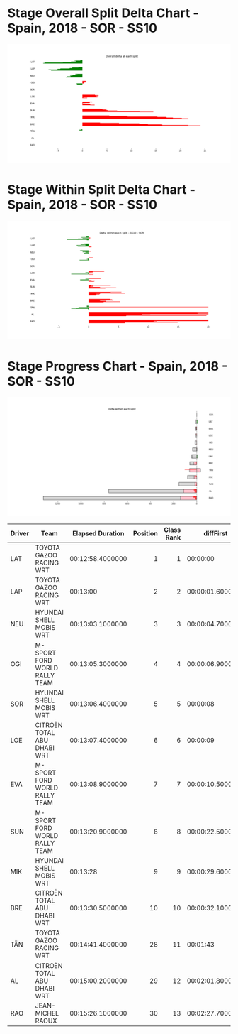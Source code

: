 # Stage Overall Split Delta Chart - Spain, 2018 - SOR - SS10

![](images/stage_report_split_delta_10_SOR.png)
# Stage Within Split Delta Chart - Spain, 2018 - SOR - SS10

![](images/stage_report_individual_split_delta_10_SOR.png)
# Stage Progress Chart - Spain, 2018 - SOR - SS10

![](images/stage_report_10_SOR.png)


|Driver|            Team             |Elapsed Duration|Position|Class Rank|   diffFirst    |    diffPrev    |
|------|-----------------------------|----------------|-------:|---------:|----------------|----------------|
|LAT   |TOYOTA GAZOO RACING WRT      |00:12:58.4000000|       1|         1|00:00:00        |00:00:00        |
|LAP   |TOYOTA GAZOO RACING WRT      |00:13:00        |       2|         2|00:00:01.6000000|00:00:01.6000000|
|NEU   |HYUNDAI SHELL MOBIS WRT      |00:13:03.1000000|       3|         3|00:00:04.7000000|00:00:03.1000000|
|OGI   |M-SPORT FORD WORLD RALLY TEAM|00:13:05.3000000|       4|         4|00:00:06.9000000|00:00:02.2000000|
|SOR   |HYUNDAI SHELL MOBIS WRT      |00:13:06.4000000|       5|         5|00:00:08        |00:00:01.1000000|
|LOE   |CITROËN  TOTAL ABU DHABI WRT |00:13:07.4000000|       6|         6|00:00:09        |00:00:01        |
|EVA   |M-SPORT FORD WORLD RALLY TEAM|00:13:08.9000000|       7|         7|00:00:10.5000000|00:00:01.5000000|
|SUN   |M-SPORT FORD WORLD RALLY TEAM|00:13:20.9000000|       8|         8|00:00:22.5000000|00:00:12        |
|MIK   |HYUNDAI SHELL MOBIS WRT      |00:13:28        |       9|         9|00:00:29.6000000|00:00:07.1000000|
|BRE   |CITROËN TOTAL ABU DHABI  WRT |00:13:30.5000000|      10|        10|00:00:32.1000000|00:00:02.5000000|
|TÄN   |TOYOTA GAZOO RACING WRT      |00:14:41.4000000|      28|        11|00:01:43        |00:00:14        |
|AL    |CITROËN TOTAL ABU DHABI  WRT |00:15:00.2000000|      29|        12|00:02:01.8000000|00:00:18.8000000|
|RAO   |JEAN-MICHEL RAOUX            |00:15:26.1000000|      30|        13|00:02:27.7000000|00:00:25.9000000|

